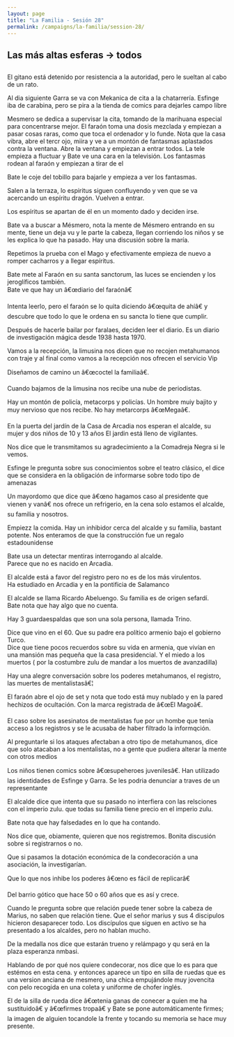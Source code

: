 ```yaml
---
layout: page
title: "La Familia - Sesión 28"
permalink: /campaigns/la-familia/session-28/
---
```


##  **Las más altas esferas \-\> todos**

## 

El gitano está detenido por resistencia a la autoridad, pero le sueltan al cabo de un rato.

Al dia siguiente Garra se va con Mekanica de cita a la chatarrería. Esfinge iba de carabina, pero se pira a la tienda de comics para dejarles campo libre

Mesmero se dedica a supervisar la cita, tomando de la marihuana especial para concentrarse mejor. El faraón toma una dosis mezclada y empiezan a pasar cosas raras, como que toca el ordenador y lo funde. Nota que la casa vibra, abre el tercr ojo, miira y ve a un montón de fantasmas aplastados contra la ventana. Abre la ventana y empiezan a entrar todos. La tele empieza a fluctuar y Bate ve una cara en la televisión. Los fantasmas rodean al faraón y empiezan a tirar de el

Bate le coje del tobillo para bajarle y empieza a ver los fantasmas.

Salen a la terraza, lo espiritus siguen confluyendo y ven que se va acercando un espíritu dragón. Vuelven a entrar.

Los espíritus se apartan de él en un momento dado y deciden irse. 

Bate va a buscar a Mésmero, nota la mente de Mésmero entrando en su mente, tiene un deja vu y le parte la cabeza, llegan corriendo los niños y se les explica lo que ha pasado. Hay una discusión sobre la maría. 

Repetimos la prueba con el Mago y efectivamente empieza de nuevo a romper cacharros y a llegar espíritus.

Bate mete al Faraón en su santa sanctorum, las luces se encienden y los jeroglíficos también.  
Bate ve que hay un â€œdiario del faraónâ€

Intenta leerlo, pero el faraón se lo quita diciendo â€œquita de ahíâ€ y descubre que todo lo que le ordena en su sancta lo tiene que cumplir.

Después de hacerle bailar por faralaes, deciden leer el diario. Es un diario de investigación mágica desde 1938 hasta 1970\.

Vamos a la recepción, la limusina nos dicen que no recojen  metahumanos con traje y al final como vamos a la recepción nos ofrecen el servicio Vip

Diseñamos de camino un â€œcoctel la familiaâ€.

Cuando bajamos de la limusina nos recibe una nube de periodistas.

Hay un montón de policía, metacorps y policías. Un hombre muiy bajito y muy nervioso que nos recibe. No hay metarcorps â€œMegaâ€. 

En la puerta del jardín de la Casa de Arcadia nos esperan el alcalde, su mujer y dos niños de 10 y 13 años El jardin está lleno de vigilantes.

Nos dice que le transmitamos su agradecimiento a la Comadreja Negra si le vemos.

Esfinge le pregunta sobre sus conocimientos sobre el teatro clásico, el dice que se considera en la obligación de informarse sobre todo tipo de amenazas

Un mayordomo que dice que â€œno hagamos caso al presidente que vienen y vanâ€ nos ofrece un refrigerio, en la cena solo estamos el alcalde, su familia y nosotros.

Empiezz la comida. Hay un inhibidor cerca del alcalde y su familia, bastant potente. Nos enteramos de que la construcción fue un regalo estadounidense

Bate usa un detectar mentiras interrogando al alcalde.  
Parece que no es nacido en Arcadia.

El alcalde está a favor del registro pero no es de los más virulentos.  
Ha estudiado en Arcadia y en la pontificia de Salamanco

El alcalde se llama Ricardo Abeluengo. Su familia es de origen sefardí.  
Bate nota que hay algo que no cuenta.

Hay 3 guardaespaldas que son una sola persona, llamada Trino.

Dice que vino en el 60\. Que su padre era político armenio bajo el gobierno Turco.  
Dice que tiene pocos recuerdos sobre su vida en armenia, que vivían en una mansión mas pequeña que la casa presidencial. Y el miedo a los muertos ( por la costumbre zulu de mandar a los muertos de avanzadilla)

Hay una alegre conversación sobre los poderes metahumanos, el registro, las muertes de mentalistasâ€¦

El faraón abre el ojo de set y nota que todo está muy nublado y en la pared hechizos de ocultación. Con la marca registrada de â€œEl Magoâ€. 

El caso sobre los asesinatos de mentalistas fue por un hombe que tenía acceso a los registros y se le acusaba de haber filtrado la informqción.

Al preguntarle si los ataques afectaban a otro tipo de metahumanos, dice que solo atacaban a los mentalistas, no a gente que pudiera alterar la mente con otros medios

Los niños tienen comics sobre â€œsupeheroes juvenilesâ€. Han utilizado las identidades de Esfinge y Garra. Se les podria denunciar a traves de un representante

El alcalde dice que intenta que su pasado no interfiera con las relsciones con el imperio zulu. que todas su familia tiene precio en el imperio zulu.

Bate nota que hay falsedades en lo que ha contando. 

Nos dice que, obiamente, quieren que nos registremos. Bonita discusión sobre si registrarnos o no.

Que si pasamos la dotación económica de la condecoración a una asociación, la investigarían.

Que lo 	que nos inhibe los poderes â€œno es fácil de replicarâ€ 

Del barrio gótico que hace 50 o 60 años que es así y crece.

Cuando le pregunta sobre que relación puede tener sobre la cabeza de Marius, no saben que relación tiene. Que el señor marius y sus 4 discipulos hicieron desaparecer todo. Los discípulos que siguen en activo se ha presentado a los alcaldes, pero no hablan mucho.

De la medalla nos dice que estarán trueno y relámpago y qu será en la plaza esperanza nmbasi.

Hablando de por qué nos quiere condecorar, nos dice que lo es para que estémos en esta cena. y entonces aparece un tipo en silla de ruedas que es una version anciana de mesmero, una chica empujándole muy jovencita con pelo recogida en una coleta y uniforme de chofer inglés.

El de la silla de rueda dice â€œtenia ganas de conecer a quien me ha sustituidoâ€ y â€œfirmes tropaâ€ y Bate se pone automáticamente firmes; la imagen de alguien tocandole la frente y tocando su memoria se hace muy presente.